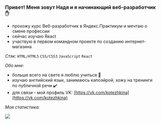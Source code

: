 ### Привет! Меня зовут Надя и я начинающий веб-разработчик ✋

- прохожу курс Веб-разработчик в Яндекс.Практикум и мечтаю о смене профессии
- сейчас изучаю React
- участвую в первом командном проекте по созданию интернет-магазина

_Стэк:_ `HTML/HTML5` `CSS/CSS3` `JavaScript` `React`

_Обо мне:_
- больше всего на свете я люблю учиться 💙
- изучаю английский язык, занимаюсь капоэйрой, хожу на тренинги по публичной речи ✔️
- для связи - мой профиль VK: [https://vk.com/kotezhkina](https://vk.com/kotezhkina) 

_Моя статистика:_

<img src="https://github-readme-stats.vercel.app/api?username=Kotezh&show_icons=true&title_color=ffffff&icon_color=bb2acf&text_color=daf7dc&bg_color=151515">

